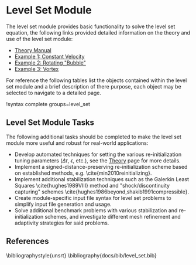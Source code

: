 # Level Set Module
The level set module provides basic functionality to solve the level set equation, the following links provided
detailed information on the theory and use of the level set module:

* [Theory Manual](level_set/theory.md)
* [Example 1: Constant Velocity](level_set/example_circle.md)
* [Example 2: Rotating "Bubble"](level_set/example_rotate.md)
* [Example 3: Vortex](level_set/example_vortex.md)

For reference the following tables list the objects contained within the level set module and a brief description
of there purpose, each object may be selected to navigate to a detailed page.

!syntax complete groups=level_set

## Level Set Module Tasks
The following additional tasks should be completed to make the level
set module more useful and robust for real-world applications:

* Develop automated techniques for setting the various re-initialization tuning parameters ($\Delta \tau$, $\epsilon$, etc.), see the [Theory](level_set/theory.md) page for more details.
* Implement a signed-distance-preserving re-initialization scheme based on established methods, e.g. \cite{min2010reinitializing}.
* Implement additional stabilization techniques such as the Galerkin Least Squares \cite{hughes1989VIII}
        method and "shock/discontinuity capturing" schemes \cite{hughes1986beyond,shakib1991compressible}.
* Create module-specific input file syntax for level set problems to simplify input file generation and usage.
* Solve additional benchmark problems with various stabilization and re-initialization schemes,
    and investigate different mesh refinement and adaptivity strategies for said problems.

## References
\bibliographystyle{unsrt}
\bibliography{docs/bib/level_set.bib}
